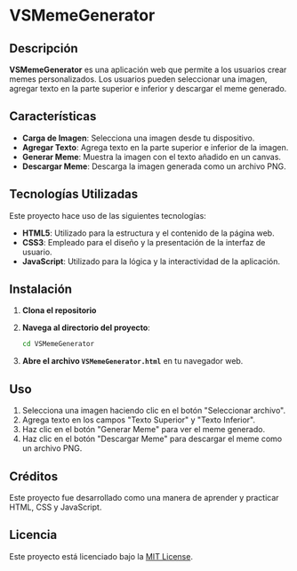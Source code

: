 # VSMemeGenerator

## Descripción

**VSMemeGenerator** es una aplicación web que permite a los usuarios crear memes personalizados. Los usuarios pueden seleccionar una imagen, agregar texto en la parte superior e inferior y descargar el meme generado.

## Características

- **Carga de Imagen**: Selecciona una imagen desde tu dispositivo.
- **Agregar Texto**: Agrega texto en la parte superior e inferior de la imagen.
- **Generar Meme**: Muestra la imagen con el texto añadido en un canvas.
- **Descargar Meme**: Descarga la imagen generada como un archivo PNG.

## Tecnologías Utilizadas

Este proyecto hace uso de las siguientes tecnologías:

- **HTML5**: Utilizado para la estructura y el contenido de la página web.
- **CSS3**: Empleado para el diseño y la presentación de la interfaz de usuario.
- **JavaScript**: Utilizado para la lógica y la interactividad de la aplicación.


## Instalación

1. **Clona el repositorio**
2. **Navega al directorio del proyecto**:

    ```bash
    cd VSMemeGenerator
    ```

3. **Abre el archivo `VSMemeGenerator.html`** en tu navegador web.

## Uso

1. Selecciona una imagen haciendo clic en el botón "Seleccionar archivo".
2. Agrega texto en los campos "Texto Superior" y "Texto Inferior".
3. Haz clic en el botón "Generar Meme" para ver el meme generado.
4. Haz clic en el botón "Descargar Meme" para descargar el meme como un archivo PNG.

## Créditos

Este proyecto fue desarrollado como una manera de aprender y practicar HTML, CSS y JavaScript.

## Licencia

Este proyecto está licenciado bajo la [MIT License](LICENSE).


